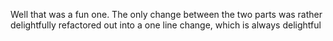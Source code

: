 Well that was a fun one. The only change between the two parts was rather delightfully refactored out into a one line change, which is always delightful
